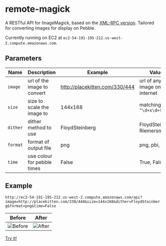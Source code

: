 # remote-magick

A RESTful API for ImageMagick, based on the [XML-RPC version](https://code.google.com/p/remotemagick/). Tailored for converting images for display on Pebble.

Currently running on EC2 at `ec2-54-191-195-212.us-west-2.compute.amazonaws.com`.

## Parameters

| Name     | Description                 | Example                        | Values                           |
|----------|-----------------------------|--------------------------------|----------------------------------|
| `image`  | url of the image to convert | http://placekitten.com/330/444 | url of any image on the internet |
| `size`   | size to scale the image to  | 144x168                        | matching `^\d+x\d+$`             |
| `dither` | dither method to use        | FloydSteinberg                 | FloydSteinberg, Riemersma        |
| `format` | format of output file       | png                            | png, pbi, h                      |
| `time`   | use colour for pebble times | False                          | True, False

## Example

`http://ec2-54-191-195-212.us-west-2.compute.amazonaws.com/api?image=http://placekitten.com/330/444&size=144x168&dither=FloydSteinberg&format=png&time=False`

| Before                                    | After                                    |
|-------------------------------------------|------------------------------------------|
| ![Before](http://i.imgur.com/uOZPP3X.jpg) | ![After](http://i.imgur.com/zmq9KsV.png) |

[Try it!](http://ec2-54-191-195-212.us-west-2.compute.amazonaws.com/api?image=http://placekitten.com/330/444&size=144x168&dither=FloydSteinberg&format=png)
